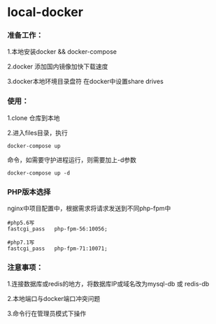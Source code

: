 # local-docker
### 准备工作：
1.本地安装docker && docker-compose


2.docker 添加国内镜像加快下载速度


3.docker本地环境目录盘符 在docker中设置share drives 


### 使用：
1.clone 仓库到本地


2.进入files目录，执行
```
docker-compose up
```
命令，如需要守护进程运行，则需要加上-d参数
```
docker-compose up -d
```


### PHP版本选择
nginx中项目配置中，根据需求将请求发送到不同php-fpm中
```
#php5.6写
fastcgi_pass   php-fpm-56:10056;

#php7.1写
fastcgi_pass   php-fpm-71:10071;
```

### 注意事项：

1.连接数据库或redis的地方，将数据库IP或域名改为mysql-db 或 redis-db


2.本地端口与docker端口冲突问题


3.命令行在管理员模式下操作

